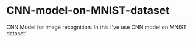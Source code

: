 # CNN-model-on-MNIST-dataset
CNN Model for image recognition. In this I've use CNN model on MNIST dataset!
